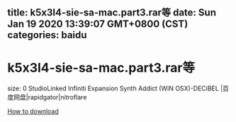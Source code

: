 
title: k5x3l4-sie-sa-mac.part3.rar等
date: Sun Jan 19 2020 13:39:07 GMT+0800 (CST)    
categories: baidu
---

# k5x3l4-sie-sa-mac.part3.rar等
size: 0
 StudioLinked Infiniti Expansion Synth Addict (WiN OSX)-DECiBEL |百度网盘|rapidgator|nitroflare
 

[How to download](https://bpcam.bemobtrk.com/go/2ceec3aa-1ca2-46d6-b9ff-aaa5c184517c?jno=4083)